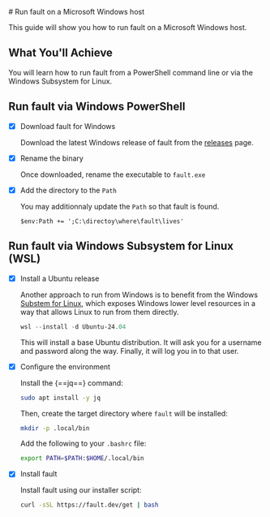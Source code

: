 # Run fault on a Microsoft Windows host

This guide will show you how to run fault on a Microsoft Windows host.

## What You'll Achieve

You will learn how to run fault from a PowerShell command line or
via the Windows Subsystem for Linux.

## Run fault via Windows PowerShell

-   [X] Download fault for Windows

    Download the latest Windows release of fault from the
    [releases](https://github.com/rebound-how/rebound/releases/latest) page.

-   [X] Rename the binary

    Once downloaded, rename the executable to `fault.exe`

-   [X] Add the directory to the `Path`

    You may additionnaly update the `Path` so that fault is found.

    ```console
    $env:Path += ';C:\directoy\where\fault\lives' 
    ```

## Run fault via Windows Subsystem for Linux (WSL)

-   [X] Install a Ubuntu release

    Another approach to run from Windows is to benefit from the Windows
    [Substem for Linux](https://learn.microsoft.com/en-us/windows/wsl/setup/environment),
    which exposes Windows lower level resources in a way that allows Linux to
    run from them directly.

    ```powershell
    wsl --install -d Ubuntu-24.04
    ```

    This will install a base Ubuntu distribution. It will ask you for a
    username and password along the way. Finally, it will log you in to that
    user.


-   [X] Configure the environment

    Install the {==jq==} command:

    ```bash
    sudo apt install -y jq
    ```

    Then, create the target directory where `fault` will be installed:

    ```bash
    mkdir -p .local/bin
    ```

    Add the following to your `.bashrc` file:

    ```bash
    export PATH=$PATH:$HOME/.local/bin
    ```

-   [X] Install fault

    Install fault using our installer script:

    ```bash
    curl -sSL https://fault.dev/get | bash
    ```
